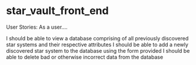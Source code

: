 # star_vault_front_end

User Stories: As a user....

I should be able to view a database comprising of all previously discovered star systems and their respective attributes
I should be able to add a newly discovered star system to the database using the form provided
I should be able to delete bad or otherwise incorrect data from the database
